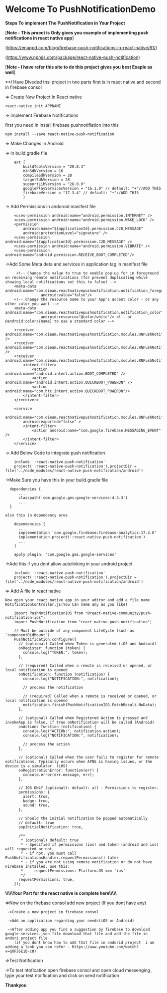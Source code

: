 # Welcome To PushNotificationDemo #

**Steps To implement The PushNotification in Your Project**

[**Note - This proect is Only gives you example of implementing push notifications in react native app**]

(https://enappd.com/blog/firebase-push-notifications-in-react-native/81/)

(https://www.npmjs.com/package/react-native-push-notification)

[**Note - I have refer this site to do this project gives you best Exaple as well**] 

**I Have Diveded thsi project in two parts first is in react native and second in firebase consol

=> Create New Project In React native 

    react-native init APPNAME
    
=> Implement Firebase Notifications
  
  first you need in install firebase pushnotifiation into this
  
    npm install --save react-native-push-notification
=> Make Changes in Android 
    
  -> in build.gradle file
   
        ext {    
            buildToolsVersion = "28.0.3"
            minSdkVersion = 16
            compileSdkVersion = 28
            targetSdkVersion = 28
            supportLibVersion = "28.0.0"
            googlePlayServicesVersion = "16.1.0" // default: "+"//ADD THIS
            firebaseVersion = "17.3.4" // default: "+"//ADD THIS
            }
    
    
   -> Add Permissions in andoroid manifest file

        <uses-permission android:name="android.permission.INTERNET" />
        <uses-permission android:name="android.permission.WAKE_LOCK" />
        <permission
            android:name="${applicationId}.permission.C2D_MESSAGE"
            android:protectionLevel="signature" />
        <uses-permission android:name="${applicationId}.permission.C2D_MESSAGE" />
        <uses-permission android:name="android.permission.VIBRATE" />
        <uses-permission android:name="android.permission.RECEIVE_BOOT_COMPLETED"/>
        
   ->Add Some Meta deta and services in application tag in manifest file   
    
         <!-- Change the value to true to enable pop-up for in foreground on receiving remote notifications (for prevent duplicating while showing local notifications set this to false) -->
        <meta-data  android:name="com.dieam.reactnativepushnotification.notification_foreground"
                    android:value="false"/>
        <!-- Change the resource name to your App's accent color - or any other color you want -->
        <meta-data  android:name="com.dieam.reactnativepushnotification.notification_color"
                    android:resource="@color/white"/> <!-- or @android:color/{name} to use a standard color -->

        <receiver android:name="com.dieam.reactnativepushnotification.modules.RNPushNotificationActions" />
        <receiver android:name="com.dieam.reactnativepushnotification.modules.RNPushNotificationPublisher" />
        <receiver android:name="com.dieam.reactnativepushnotification.modules.RNPushNotificationBootEventReceiver">
            <intent-filter>
                <action android:name="android.intent.action.BOOT_COMPLETED" />
                <action android:name="android.intent.action.QUICKBOOT_POWERON" />
                <action android:name="com.htc.intent.action.QUICKBOOT_POWERON"/>
            </intent-filter>
        </receiver>

        <service
            android:name="com.dieam.reactnativepushnotification.modules.RNPushNotificationListenerService"
            android:exported="false" >
            <intent-filter>
                <action android:name="com.google.firebase.MESSAGING_EVENT" />
            </intent-filter>
        </service>
        
  -> Add Below Code to integrate push notification
    
        include ':react-native-push-notification'
        project(':react-native-push-notification').projectDir = file('../node_modules/react-native-push-notification/android')
        
        
  ->Make Sure you have this in your build.gradle file

      dependencies {
          ...
          classpath('com.google.gms:google-services:4.3.3')
          ...
      }
      
    also this in dependency area
    
        dependencies {
          ...
          implementation 'com.google.firebase:firebase-analytics:17.3.0'
          implementation project(':react-native-push-notification')
          ...
        }

        apply plugin: 'com.google.gms.google-services'
        
  ->Add this if you dont allow autolinking in your android project

        include ':react-native-push-notification'
        project(':react-native-push-notification').projectDir = file('../node_modules/react-native-push-notification/android')
=> Add A file in react native

    Now open your react native app in your aditor and add a file name NotificationController.js(You Can name any as you like)
      
        import PushNotificationIOS from "@react-native-community/push-notification-ios";
        import PushNotification from "react-native-push-notification";

        // Must be outside of any component LifeCycle (such as `componentDidMount`).
        PushNotification.configure({
          // (optional) Called when Token is generated (iOS and Android)
          onRegister: function (token) {
            console.log("TOKEN:", token);
          },

          // (required) Called when a remote is received or opened, or local notification is opened
          onNotification: function (notification) {
            console.log("NOTIFICATION:", notification);

            // process the notification

            // (required) Called when a remote is received or opened, or local notification is opened
            notification.finish(PushNotificationIOS.FetchResult.NoData);
          },

          // (optional) Called when Registered Action is pressed and invokeApp is false, if true onNotification will be called (Android)
          onAction: function (notification) {
            console.log("ACTION:", notification.action);
            console.log("NOTIFICATION:", notification);

            // process the action
          },

          // (optional) Called when the user fails to register for remote notifications. Typically occurs when APNS is having issues, or the device is a simulator. (iOS)
          onRegistrationError: function(err) {
            console.error(err.message, err);
          },

          // IOS ONLY (optional): default: all - Permissions to register.
          permissions: {
            alert: true,
            badge: true,
            sound: true,
          },

          // Should the initial notification be popped automatically
          // default: true
          popInitialNotification: true,

          /**
           * (optional) default: true
           * - Specified if permissions (ios) and token (android and ios) will requested or not,
           * - if not, you must call PushNotificationsHandler.requestPermissions() later
           * - if you are not using remote notification or do not have Firebase installed, use this:
           *     requestPermissions: Platform.OS === 'ios'
           */
          requestPermissions: true,
        });
**\\\\\\\\\\Your Part for the react native is complete here\\\\\\\\\\**


=>Now on the firebase consol add new project (If you dont have any)
   
     ->Create a new project in firebase consol 
     
     ->Add an application regarding your needs(iOS or Android)
     
     ->After adding app you find a suggestion by firebase to download google-services.json file download that file and add the file in andori project file
        (if you dont know how to add that file in andorid project  i am adding a lonk you can refer - https://www.youtube.com/watch?v=qXFJ6E1D-c8)
        
=>Test Notification

  ->To test ntofication  open firebase consol and open cloud messenging , type your test ntoification and click on send notification
      
**Thankyou**

